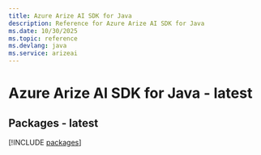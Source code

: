 ```yaml
---
title: Azure Arize AI SDK for Java
description: Reference for Azure Arize AI SDK for Java
ms.date: 10/30/2025
ms.topic: reference
ms.devlang: java
ms.service: arizeai
---
```

# Azure Arize AI SDK for Java - latest
## Packages - latest
[!INCLUDE [packages](arize-ai-index.md)]